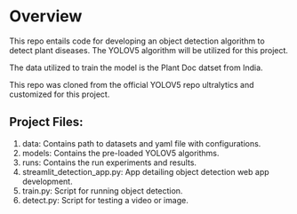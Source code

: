 # Overview

This repo entails code for developing an object detection algorithm to detect plant diseases. The YOLOV5 algorithm will be utilized for this project.

The data utilized to train the model is the Plant Doc datset from India.

This repo was cloned from the official YOLOV5 repo ultralytics and customized for this project.

## Project Files:

1. data: Contains path to datasets and yaml file with configurations.
2. models: Contains the pre-loaded YOLOV5 algorithms.
3. runs: Contains the run experiments and results.
4. streamlit_detection_app.py: App detailing object detection web app development.
5. train.py: Script for running object detection.
6. detect.py: Script for testing a video or image.
